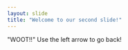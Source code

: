 ```yaml
---
layout: slide
title: "Welcome to our second slide!"
---
```

"WOOT!!"
Use the left arrow to go back!

